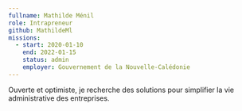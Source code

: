 ```yaml
---
fullname: Mathilde Ménil
role: Intrapreneur
github: MathildeMl
missions:
  - start: 2020-01-10
    end: 2022-01-15
    status: admin
    employer: Gouvernement de la Nouvelle-Calédonie
---
```


Ouverte et optimiste, je recherche des solutions pour simplifier la vie administrative des entreprises.
